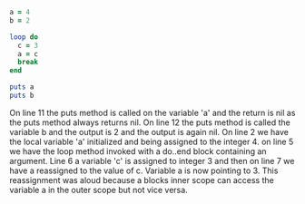 ```ruby
a = 4
b = 2

loop do
  c = 3
  a = c
  break
end

puts a
puts b
```

On line 11 the puts method is called on the variable 'a' and the return is nil as the puts method always returns nil. On line 12 the puts method is called the variable b and the output is 2 and the output is again nil. On line 2 we have the local variable 'a' initialized and being assigned to the integer 4. on line 5 we have the loop method invoked with a do..end block containing an argument. Line 6 a variable 'c' is assigned to integer 3 and then on line 7 we have a reassigned to the value of c. Variable a is now pointing to 3. This reassignment was aloud because a blocks inner scope can access the variable a in the outer scope but not vice versa.